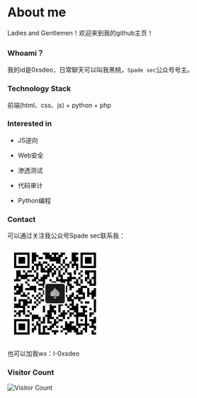 # About me

Ladies and Gentlemen！欢迎来到我的github主页！

### Whoami？

我的id是0xsdeo，日常聊天可以叫我黑桃，`Spade sec`公众号号主。

### Technology Stack

前端(html、css、js) + python + php

### Interested in

- JS逆向

- Web安全

- 渗透测试

- 代码审计

- Python编程

### Contact

可以通过关注我公众号Spade sec联系我：

![1734974814218](image/README/1734974814218.png)

也可以加我wx：I-0xsdeo

### Visitor Count

![Visitor Count](https://profile-counter.glitch.me/0xsdeo/count.svg)